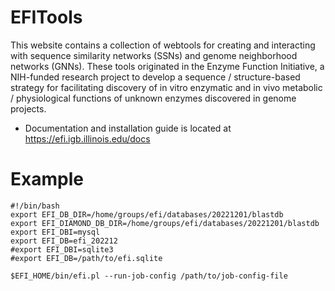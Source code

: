 # EFITools

This website contains a collection of webtools for creating and interacting with sequence similarity networks (SSNs) and genome neighborhood networks (GNNs). These tools originated in the Enzyme Function Initiative, a NIH-funded research project to develop a sequence / structure-based strategy for facilitating discovery of in vitro enzymatic and in vivo metabolic / physiological functions of unknown enzymes discovered in genome projects. 

* Documentation and installation guide is located at https://efi.igb.illinois.edu/docs


# Example

    #!/bin/bash
    export EFI_DB_DIR=/home/groups/efi/databases/20221201/blastdb
    export EFI_DIAMOND_DB_DIR=/home/groups/efi/databases/20221201/blastdb
    export EFI_DBI=mysql
    export EFI_DB=efi_202212
    #export EFI_DBI=sqlite3
    #export EFI_DB=/path/to/efi.sqlite

    $EFI_HOME/bin/efi.pl --run-job-config /path/to/job-config-file

